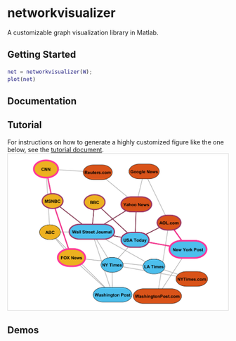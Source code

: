 # networkvisualizer
A customizable graph visualization library in Matlab.

## Getting Started

```Matlab
net = networkvisualizer(W);
plot(net)
```

## Documentation

## Tutorial
For instructions on how to generate a highly customized figure like the one below, see the [tutorial document](tutorial.pdf).
<img src="sample_output/tutorial_network.png" width="600">

## Demos
